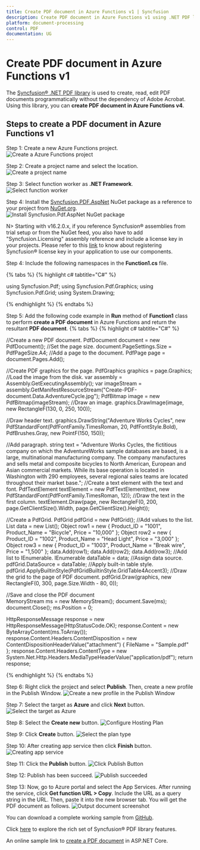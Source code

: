 ```yaml
---
title: Create PDF document in Azure Functions v1 | Syncfusion
description: Create PDF document in Azure Functions v1 using .NET PDF library without the dependency of Adobe Acrobat. 
platform: document-processing
control: PDF
documentation: UG
---
```


# Create PDF document in Azure Functions v1

The [Syncfusion&reg; .NET PDF library](https://www.syncfusion.com/document-processing/pdf-framework/net) is used to create, read, edit PDF documents programmatically without the dependency of Adobe Acrobat. Using this library, you can **create PDF document in Azure Functions v4**.

## Steps to create a PDF document in Azure Functions v1

Step 1: Create a new Azure Functions project.
![Create a Azure Functions project](Azure_images/Azure-Functions-V1/Project_creation.png) 

Step 2: Create a project name and select the location.
![Create a project name](Azure_images/Azure-Functions-V1/Configuration_project.png)

Step 3: Select function worker as **.NET Framework**. 
![Select function worker](Azure_images/Azure-Functions-V1/Additional_information.png)

Step 4: Install the [Syncfusion.PDF.AspNet](https://www.nuget.org/packages/Syncfusion.Pdf.AspNet) NuGet package as a reference to your project from [NuGet.org](https://www.nuget.org/).
![Install Syncfusion.Pdf.AspNet NuGet package](Azure_images/Azure-Functions-V1/NuGet_package_reference.png)

N> Starting with v16.2.0.x, if you reference Syncfusion&reg; assemblies from trial setup or from the NuGet feed, you also have to add "Syncfusion.Licensing" assembly reference and include a license key in your projects. Please refer to this [link](https://help.syncfusion.com/common/essential-studio/licensing/overview) to know about registering Syncfusion&reg; license key in your application to use our components.

Step 4: Include the following namespaces in the **Function1.cs** file.

{% tabs %}
{% highlight c# tabtitle="C#" %}

using Syncfusion.Pdf;
using Syncfusion.Pdf.Graphics;
using Syncfusion.Pdf.Grid;
using System.Drawing;

{% endhighlight %}
{% endtabs %}

Step 5: Add the following code example in **Run** method of **Function1** class to perform **create a PDF document** in Azure Functions and return the resultant **PDF document**.
{% tabs %}
{% highlight c# tabtitle="C#" %}

//Create a new PDF document.
PdfDocument document = new PdfDocument();
//Set the page size.
document.PageSettings.Size = PdfPageSize.A4;
//Add a page to the document.
PdfPage page = document.Pages.Add();

//Create PDF graphics for the page.
PdfGraphics graphics = page.Graphics;
//Load the image from the disk.
var assembly = Assembly.GetExecutingAssembly();
var imageStream = assembly.GetManifestResourceStream("Create-PDF-document.Data.AdventureCycle.jpg");
PdfBitmap image = new PdfBitmap(imageStream);
//Draw an image.
graphics.DrawImage(image, new RectangleF(130, 0, 250, 100));

//Draw header text. 
graphics.DrawString("Adventure Works Cycles", new PdfStandardFont(PdfFontFamily.TimesRoman, 20, PdfFontStyle.Bold), PdfBrushes.Gray, new PointF(150, 150));

//Add paragraph. 
string text = "Adventure Works Cycles, the fictitious company on which the AdventureWorks sample databases are based, is a large, multinational manufacturing company. The company manufactures and sells metal and composite bicycles to North American, European and Asian commercial markets. While its base operation is located in Washington with 290 employees, several regional sales teams are located throughout their market base.";
//Create a text element with the text and font.
PdfTextElement textElement = new PdfTextElement(text, new PdfStandardFont(PdfFontFamily.TimesRoman, 12));
//Draw the text in the first column.
textElement.Draw(page, new RectangleF(0, 200, page.GetClientSize().Width, page.GetClientSize().Height));

//Create a PdfGrid.
PdfGrid pdfGrid = new PdfGrid();
//Add values to the list.
List<object> data = new List<object>();
Object row1 = new { Product_ID = "1001", Product_Name = "Bicycle", Price = "10,000" };
Object row2 = new { Product_ID = "1002", Product_Name = "Head Light", Price = "3,000" };
Object row3 = new { Product_ID = "1003", Product_Name = "Break wire", Price = "1,500" };
data.Add(row1);
data.Add(row2);
data.Add(row3);
//Add list to IEnumerable.
IEnumerable<object> dataTable = data;
//Assign data source.
pdfGrid.DataSource = dataTable;
//Apply built-in table style.
pdfGrid.ApplyBuiltinStyle(PdfGridBuiltinStyle.GridTable4Accent3);
//Draw the grid to the page of PDF document.
pdfGrid.Draw(graphics, new RectangleF(0, 300, page.Size.Width - 80, 0));

//Save and close the PDF document  
MemoryStream ms = new MemoryStream();
document.Save(ms);
document.Close();
ms.Position = 0;

HttpResponseMessage response = new HttpResponseMessage(HttpStatusCode.OK);
response.Content = new ByteArrayContent(ms.ToArray());
response.Content.Headers.ContentDisposition = new ContentDispositionHeaderValue("attachment")
{
    FileName = "Sample.pdf"
};
response.Content.Headers.ContentType = new System.Net.Http.Headers.MediaTypeHeaderValue("application/pdf");
return response;

{% endhighlight %}
{% endtabs %}

Step 6: Right click the project and select **Publish**. Then, create a new profile in the Publish Window.
![Create a new profile in the Publish Window](Azure_images/Azure-Functions-V1/Publish_button.png)

Step 7: Select the target as **Azure** and click **Next** button.
![Select the target as Azure](Azure_images/Azure-Functions-V1/Set_Azure_target.png)

Step 8: Select the **Create new** button.
![Configure Hosting Plan](Azure_images/Azure-Functions-V1/Function_insane.png)

Step 9: Click **Create** button. 
![Select the plan type](Azure_images/Azure-Functions-V1/Hosting_sample.png)

Step 10: After creating app service then click **Finish** button. 
![Creating app service](Azure_images/Azure-Functions-V1/Finish_function.png)

Step 11: Click the **Publish** button.
![Click Publish Button](Azure_images/Azure-Functions-V1/Click_publish_button.png)

Step 12: Publish has been succeed.
![Publish succeeded](Azure_images/Azure-Functions-V1/Successful_publish.png)

Step 13: Now, go to Azure portal and select the App Services. After running the service, click **Get function URL > Copy**. Include the URL as a query string in the URL. Then, paste it into the new browser tab. You will get the PDF document as follows. 
![Output document screenshot](Azure_Images/Azure-Functions-V4/Output_screenshot.png)

You can download a complete working sample from [GitHub](https://github.com/SyncfusionExamples/PDF-Examples/tree/master/Getting%20Started/Azure/Azure%20Function%20V1).

Click [here](https://www.syncfusion.com/document-processing/pdf-framework/net-core) to explore the rich set of Syncfusion&reg; PDF library features.

An online sample link to [create a PDF document](https://ej2.syncfusion.com/aspnetcore/PDF/HelloWorld#/material3) in ASP.NET Core.
